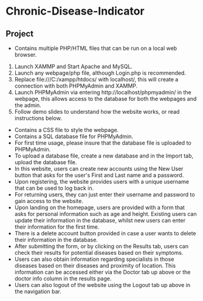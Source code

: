 # Chronic-Disease-Indicator
## Project
- Contains multiple PHP/HTML files that can be run on a local web browser.
1. Launch XAMMP and Start Apache and MySQL.
2. Launch any webpage/php file, although Login.php is recommended.
3. Replace file:///C:/xampp/htdocs/ with localhost/, this will create a connection with both 
PHPMyAdmin and XAMMP.
4. Launch PHPMyAdmin via entering http://localhost/phpmyadmin/ in the webpage, this allows
access to the database for both the webpages and the admin.
5. Follow demo slides to understand how the website works, or read instructions below.
- Contains a CSS file to style the webpage.
- Contains a SQL database file for PHPMyAdmin.
- For first time usage, please insure that the database file is uploaded to PHPMyAdmin.
- To upload a database file, create a new database and in the Import tab, upload the database file.
- In this website, users can create new accounts using the New User button that asks for the user's First and Last name and a password. 
- Upon registering, the website provides users with a unique username that can be used to log back in.
- For returning users, they can just enter their username and password to gain access to the website.
- Upon landing on the homepage, users are provided with a form that asks for personal information such as age and height. Existing users 
	can update their information in the database, whilst new users can enter their information for the first time. 
- There is a delete account button provided in case a user wants to delete their information in the database.
- After submitting the form, or by clicking on the Results tab, users can check their results for potential diseases based on their symptoms.
- Users can also obtain information regarding specialists in those diseases based on their diseases and proximity of location. This information
	can be accessed either via the Doctor tab up above or the doctor info column in the results page.
- Users can also logout of the website using the Logout tab up above in the navigation bar.
